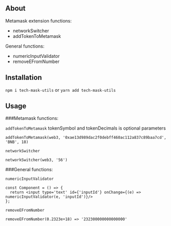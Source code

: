 ## About
Metamask extension functions:
- networkSwitcher
- addTokenToMetamask

General functions:
- numericInputValidator
- removeEFromNumber

## Installation
`npm i tech-mask-utils` or `yarn add tech-mask-utils`

## Usage
###Metamask functions:

`addTokenToMetamask` tokenSymbol and tokenDecimals is optional parameters
```
addTokenToMetamask(web3, '0xae13d989dac2f0debff460ac112a837c89baa7cd', 'BNB', 18)
```

`networkSwitcher`
```
networkSwitcher(web3, '56')
```
###General functions:

`numericInputValidator`
```
const Component = () => {
  return <input type='text' id={'inputId'} onChange={(e) => numericInputValidator(e, 'inputId')}/>
};
```

`removeEFromNumber`
```
removeEFromNumber(0.2323e+18) => '232300000000000000'
```
